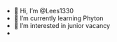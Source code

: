- 👋 Hi, I’m @Lees1330
- 🌱 I’m currently learning Phyton
- 👀 I’m interested in junior vacancy
- 

<!---
Lees1330/Lees1330 is a ✨ special ✨ repository because its `README.md` (this file) appears on your GitHub profile.
You can click the Preview link to take a look at your changes.
--->
